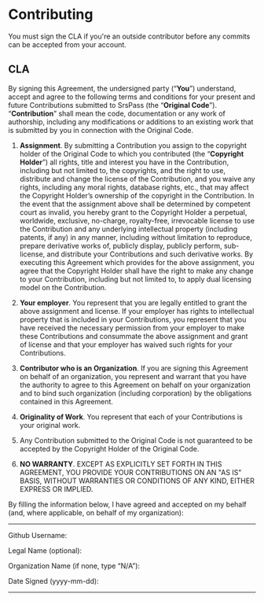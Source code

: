 # Contributing

You must sign the CLA if you're an outside contributor before any commits can be accepted from your account.

## CLA

By signing this Agreement, the undersigned party (“**You**”) understand, accept and agree to the following terms and conditions for your present and future Contributions submitted to SrsPass (the “**Original Code**”).  “**Contribution**” shall mean the code, documentation or any work of authorship, including any modifications or additions to an existing work that is submitted by you in connection with the Original Code.

1. **Assignment**. By submitting a Contribution you assign to the copyright holder of the Original Code to which you contributed (the “**Copyright Holder**”) all rights, title and interest you have in the Contribution, including but not limited to, the copyrights, and the right to use, distribute and change the license of the Contribution, and you waive any rights, including any moral rights, database rights, etc., that may affect the Copyright Holder’s ownership of the copyright in the Contribution.  In the event that the assignment above shall be determined by competent court as invalid, you hereby grant to the Copyright Holder a perpetual, worldwide, exclusive, no-charge, royalty-free, irrevocable license to use the Contribution and any underlying intellectual property (including patents, if any) in any manner, including without limitation to reproduce, prepare derivative works of, publicly display, publicly perform, sub-license, and distribute your Contributions and such derivative works.
By executing this Agreement which provides for the above assignment, you agree that the Copyright Holder shall have the right to make any change to your Contribution, including but not limited to, to apply dual licensing model on the Contribution.

2. **Your employer**. You represent that you are legally entitled to grant the above assignment and license. If your employer has rights to intellectual property that is included in your Contributions, you represent that you have received the necessary permission from your employer to make these Contributions and consummate the above assignment and grant of license and that your employer has waived such rights for your Contributions.

3. **Contributor who is an Organization**.  If you are signing this Agreement on behalf of an organization, you represent and warrant that you have the authority to agree to this Agreement on behalf on your organization and to bind such organization (including corporation) by the obligations contained in this Agreement.

4. **Originality of Work**. You represent that each of your Contributions is your original work.

5. Any Contribution submitted to the Original Code is not guaranteed to be accepted by the Copyright Holder of the Original Code.

6. **NO WARRANTY**. EXCEPT AS EXPLICITLY SET FORTH IN THIS AGREEMENT, YOU PROVIDE YOUR CONTRIBUTIONS ON AN "AS IS" BASIS, WITHOUT WARRANTIES OR CONDITIONS OF ANY KIND, EITHER EXPRESS OR IMPLIED.

By filling the information below, I have agreed and accepted on my behalf (and, where applicable, on behalf of my organization):

---

Github Username:

Legal Name (optional):

Organization Name (if none, type “N/A”):

Date Signed (yyyy-mm-dd):

---
